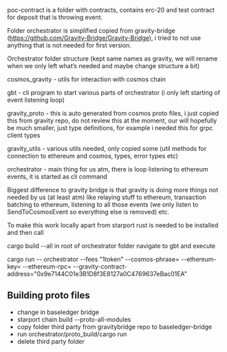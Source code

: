 poc-contract is a folder with contracts, contains erc-20 and test contract for deposit that is throwing event.

Folder orchestrator is simplified copied from gravity-bridge (https://github.com/Gravity-Bridge/Gravity-Bridge), i tried to not use anything that is not needed for first version.

Orchestrator folder structure (kept same names as gravity, we will rename when we only left what’s needed and maybe change structure a bit)

cosmos_gravity - utils for interaction with cosmos chain

gbt - cli program to start various parts of orchestrator (i only left starting of event listening loop)

gravity_proto - this is auto generated from cosmos proto files, i just copied this from gravity repo, do not review this at the moment, our will hopefully be much smaller, just type definitions, for example i needed this for grpc client types

gravity_utils - various utils needed, only copied some (util methods for connection to ethereum and cosmos, types, error types etc)

orchestrator - main thing for us atm, there is loop listening to ethereum events, it is started as cli command

Biggest difference to gravity bridge is that gravity is doing more things not needed by us (at least atm) like relaying stuff to ethereum, transaction batching to ethereum, listening to all those events (we only listen to SendToCosmosEvent so everything else is removed) etc.

To make this work locally apart from starport rust is needed to be installed and then call

cargo build --all in root of orchestrator folder
navigate to gbt and execute

cargo run -- orchestrator --fees "1token" --cosmos-phrase=<mnemonic-from-local-starport> --ethereum-key=<ethereum-private-key-from-keepass-mnemonic> --ethereum-rpc=<infura-kee-pass-url> --gravity-contract-address="0x9e7144C01e3B1D8f3E8127a0C4769637eBac01EA"


## Building proto files

- change in baseledger bridge
- starport chain build --proto-all-modules
- copy folder third party from gravitybridge repo  to baseledger-bridge
- run orchestrator/proto_build/cargo run
- delete third party folder